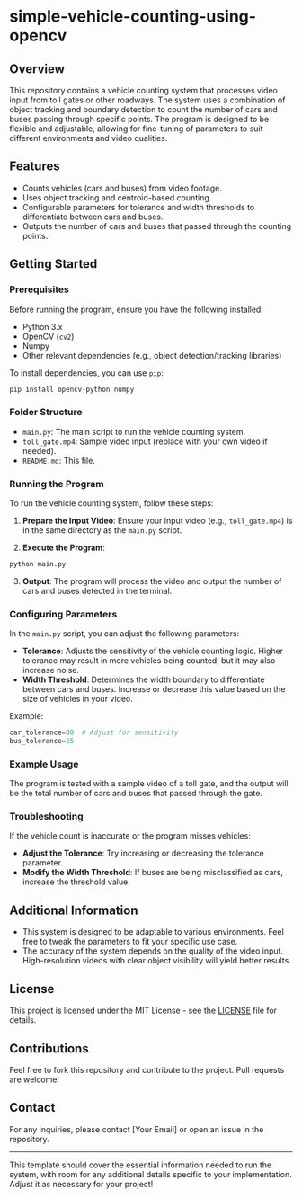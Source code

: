 # simple-vehicle-counting-using-opencv

## Overview

This repository contains a vehicle counting system that processes video input from toll gates or other roadways. The system uses a combination of object tracking and boundary detection to count the number of cars and buses passing through specific points. The program is designed to be flexible and adjustable, allowing for fine-tuning of parameters to suit different environments and video qualities.

## Features

- Counts vehicles (cars and buses) from video footage.
- Uses object tracking and centroid-based counting.
- Configurable parameters for tolerance and width thresholds to differentiate between cars and buses.
- Outputs the number of cars and buses that passed through the counting points.

## Getting Started

### Prerequisites

Before running the program, ensure you have the following installed:

- Python 3.x
- OpenCV (`cv2`)
- Numpy
- Other relevant dependencies (e.g., object detection/tracking libraries)

To install dependencies, you can use `pip`:

```bash
pip install opencv-python numpy
```

### Folder Structure

- `main.py`: The main script to run the vehicle counting system.
- `toll_gate.mp4`: Sample video input (replace with your own video if needed).
- `README.md`: This file.

### Running the Program

To run the vehicle counting system, follow these steps:

1. **Prepare the Input Video**: Ensure your input video (e.g., `toll_gate.mp4`) is in the same directory as the `main.py` script.

2. **Execute the Program**:

```bash
python main.py
```

3. **Output**: The program will process the video and output the number of cars and buses detected in the terminal.

### Configuring Parameters

In the `main.py` script, you can adjust the following parameters:

- **Tolerance**: Adjusts the sensitivity of the vehicle counting logic. Higher tolerance may result in more vehicles being counted, but it may also increase noise.
- **Width Threshold**: Determines the width boundary to differentiate between cars and buses. Increase or decrease this value based on the size of vehicles in your video.

Example:

```python
car_tolerance=80  # Adjust for sensitivity
bus_tolerance=25
```

### Example Usage

The program is tested with a sample video of a toll gate, and the output will be the total number of cars and buses that passed through the gate.

### Troubleshooting

If the vehicle count is inaccurate or the program misses vehicles:

- **Adjust the Tolerance**: Try increasing or decreasing the tolerance parameter.
- **Modify the Width Threshold**: If buses are being misclassified as cars, increase the threshold value.

## Additional Information

- This system is designed to be adaptable to various environments. Feel free to tweak the parameters to fit your specific use case.
- The accuracy of the system depends on the quality of the video input. High-resolution videos with clear object visibility will yield better results.

## License

This project is licensed under the MIT License - see the [LICENSE](LICENSE) file for details.

## Contributions

Feel free to fork this repository and contribute to the project. Pull requests are welcome!

## Contact

For any inquiries, please contact [Your Email] or open an issue in the repository.

---

This template should cover the essential information needed to run the system, with room for any additional details specific to your implementation. Adjust it as necessary for your project!
